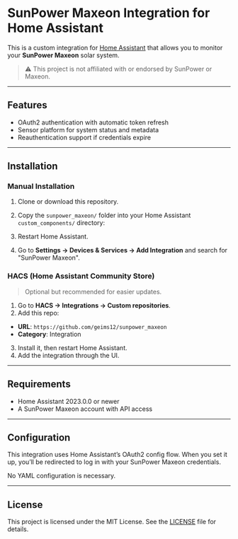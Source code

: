 # SunPower Maxeon Integration for Home Assistant

This is a custom integration for [Home Assistant](https://www.home-assistant.io/) that allows you to monitor your **SunPower Maxeon** solar system.

> ⚠️ This project is not affiliated with or endorsed by SunPower or Maxeon.

---

## Features

- OAuth2 authentication with automatic token refresh
- Sensor platform for system status and metadata
- Reauthentication support if credentials expire

---

## Installation

### Manual Installation

1. Clone or download this repository.
2. Copy the `sunpower_maxeon/` folder into your Home Assistant `custom_components/` directory:


3. Restart Home Assistant.
4. Go to **Settings → Devices & Services → Add Integration** and search for "SunPower Maxeon".

### HACS (Home Assistant Community Store)

> Optional but recommended for easier updates.

1. Go to **HACS → Integrations → Custom repositories**.
2. Add this repo:
- **URL**: `https://github.com/geims12/sunpower_maxeon`
- **Category**: Integration
3. Install it, then restart Home Assistant.
4. Add the integration through the UI.

---

## Requirements

- Home Assistant 2023.0.0 or newer
- A SunPower Maxeon account with API access

---

## Configuration

This integration uses Home Assistant’s OAuth2 config flow. When you set it up, you’ll be redirected to log in with your SunPower Maxeon credentials.

No YAML configuration is necessary.

---

## License

This project is licensed under the MIT License. See the [LICENSE](LICENSE) file for details.
